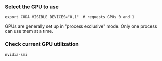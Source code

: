 ### Select the GPU to use

```
export CUDA_VISIBLE_DEVICES="0,1"  # requests GPUs 0 and 1
```

GPUs are generally set up in "process exclusive" mode. Only one process can use them at a time.


### Check current GPU utilization

```
nvidia-smi
```